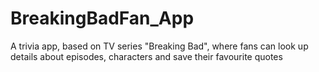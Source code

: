 # BreakingBadFan_App
 A trivia app, based on TV series "Breaking Bad", where fans can look up details about episodes, characters and save their favourite quotes


